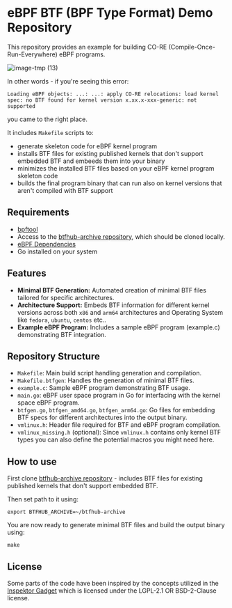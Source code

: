 # eBPF BTF (BPF Type Format) Demo Repository

This repository provides an example for building CO-RE (Compile-Once-Run-Everywhere) eBPF programs.

![image-tmp (13)](https://github.com/user-attachments/assets/37404be6-f504-4421-90d8-c2bec9fc114d)

In other words - if you're seeing this error:
```
Loading eBPF objects: ...: ...: apply CO-RE relocations: load kernel spec: no BTF found for kernel version x.xx.x-xxx-generic: not supported
```
you came to the right place.

It includes `Makefile` scripts to:
- generate skeleton code for eBPF kernel program
- installs BTF files for existing published kernels that don't support embedded BTF and embeeds them into your binary
- minimizes the installed BTF files based on your eBPF kernel program skeleton code
- builds the final program binary that can run also on kernel versions that aren't compiled with BTF support

## Requirements

- [bpftool](https://github.com/libbpf/bpftool)
- Access to the [btfhub-archive repository](https://github.com/aquasecurity/btfhub-archive), which should be cloned locally.
- [eBPF Dependencies](https://ebpf-go.dev/guides/getting-started/#ebpf-c-program)
- Go installed on your system

## Features

- **Minimal BTF Generation:** Automated creation of minimal BTF files tailored for specific architectures.
- **Architecture Support:** Embeds BTF information for different kernel versions across both `x86` and `arm64` architectures and Operating System like `fedora`, `ubuntu`, `centos` etc..
- **Example eBPF Program:** Includes a sample eBPF program (example.c) demonstrating BTF integration.

## Repository Structure

- `Makefile`: Main build script handling generation and compilation.
- `Makefile.btfgen`: Handles the generation of minimal BTF files.
- `example.c`: Sample eBPF program demonstrating BTF usage.
- `main.go`: eBPF user space program in Go for interfacing with the kernel space eBPF program.
- `btfgen.go`, `btfgen_amd64.go`, `btfgen_arm64.go`: Go files for embedding BTF specs for different architectures into the output binary.
- `vmlinux.h`: Header file required for BTF and eBPF program compilation.
- `vmlinux_missing.h` (optional): Since `vmlinux.h` contains only kernel BTF types you can also define the potential macros you might need here.

## How to use

First clone [btfhub-archive repository](https://github.com/aquasecurity/btfhub-archive) - includes BTF files for existing published kernels that don't support embedded BTF.

Then set path to it using:
```
export BTFHUB_ARCHIVE=~/btfhub-archive
```

You are now ready to generate minimal BTF files and build the output binary using:
```
make
```

## License

Some parts of the code have been inspired by the concepts utilized in the [Inspektor Gadget](https://github.com/inspektor-gadget/inspektor-gadget) which is licensed under the LGPL-2.1 OR BSD-2-Clause license.
